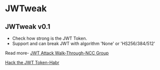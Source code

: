 # JWTweak

## JWTweak v0.1
- Check how strong is the JWT Token.
- Support and can break JWT with algorithm 'None' or 'HS256/384/512'


Read more- [JWT Attack Walk-Through-NCC Group](https://www.nccgroup.trust/uk/about-us/newsroom-and-events/blogs/2019/january/jwt-attack-walk-through/)

[Hack the JWT Token-Habr](https://habr.com/en/post/450054/)
